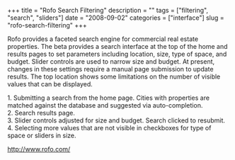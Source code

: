+++
title = "Rofo Search Filtering"
description = ""
tags = ["filtering", "search", "sliders"]
date = "2008-09-02"
categories = ["interface"]
slug = "rofo-search-filtering"
+++


<p>Rofo provides a faceted search engine for commercial real estate properties. The beta provides a search interface at the top of the home and results pages to set parameters including location, size, type of space, and budget. Slider controls are used to narrow size and budget. At present, changes in these settings require a manual page submission to update results. The top location shows some limitations on the number of visible values that can be displayed.</p>
<div id="screens-full" class="clear"><div class="caption">1. Submitting a search from the home page. Cities with properties are matched against the database and suggested via auto-completion.</div><div class="fullimg clear"><a href="http://media.konigi.com/interface/rofo-filtering-1.png" class="group" rel="group" title="1. Submitting a search from the home page. Cities with properties are matched against the database a..."><img src="http://media.konigi.com/interface/rofo-filtering-1.png" alt="" class="img-responsive"></a></div></div><div id="screens-full" class="clear"><div class="caption">2. Search results page.</div><div class="fullimg clear"><a href="http://media.konigi.com/interface/rofo-filtering-2.png" class="group" rel="group" title="2. Search results page."><img src="http://media.konigi.com/interface/rofo-filtering-2.png" alt="" class="img-responsive"></a></div></div><div id="screens-full" class="clear"><div class="caption">3. Slider controls adjusted for size and budget. Search clicked to resubmit.</div><div class="fullimg clear"><a href="http://media.konigi.com/interface/rofo-filtering-3.png" class="group" rel="group" title="3. Slider controls adjusted for size and budget. Search clicked to resubmit."><img src="http://media.konigi.com/interface/rofo-filtering-3.png" alt="" class="img-responsive"></a></div></div><div id="screens-full" class="clear"><div class="caption">4. Selecting more values that are not visible in checkboxes for type of space or sliders in size.</div><div class="fullimg clear"><a href="http://media.konigi.com/interface/rofo-filtering-4.png" class="group" rel="group" title="4. Selecting more values that are not visible in checkboxes for type of space or sliders in size."><img src="http://media.konigi.com/interface/rofo-filtering-4.png" alt="" class="img-responsive"></a></div></div>        
<p><a href="http://www.rofo.com/">http://www.rofo.com/</a></p>


